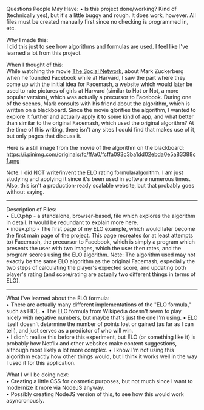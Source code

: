 Questions People May Have:
• Is this project done/working? Kind of (technically yes), but it's a little buggy and rough.  It does work, however.  All files must be created manually first since no checking is programmed in, etc.

Why I made this:<br/>
I did this just to see how algorithms and formulas are used.  I feel like I've learned a lot from this project.

When I thought of this:<br/>
While watching the movie <a href="https://www.imdb.com/title/tt1285016/">The Social Network</a>, about Mark Zuckerberg when he founded Facebook while at Harvard, I saw the part where they come up with the initial idea for Facemash, a website which would later be used to rate pictures of girls at Harvard (similar to Hot or Not, a more popular version), which was actually a precursor to Facebook.  During one of the scenes, Mark consults with his friend about the algorithm, which is written on a blackboard.  Since the movie glorifies the algorithm, I wanted to explore it further and actually apply it to some kind of app, and what better than similar to the original Facemash, which used the original algorithm?  At the time of this writing, there isn't any sites I could find that makes use of it, but only pages that discuss it.

Here is a still image from the movie of the algorithm on the blackboard: https://i.pinimg.com/originals/fc/ff/a0/fcffa093c3ba1dd02ebda0e5a83388c1.png

Note:  I did NOT write/invent the ELO rating formula/algorithm.  I am just studying and applying it since it's been used in software numerous times.  Also, this isn't a production-ready scalable website, but that probably goes without saying.

<hr>

Description of Files:<br/>
• ELO.php - a standalone, browser-based, file which explores the algorithm in detail.  It would be redundant to explain more here.<br/>
• index.php - The first page of my ELO example, which would later become the first main page of the project.  This page recreates (or at least attempts to) Facemash, the precursor to Facebook, which is simply a program which presents the user with two images, which the user then rates, and the program scores using the ELO algorithm.  Note:  The algorithm used may not exactly be the same ELO algorithm as the original Facemash, especially the two steps of calculating the player's expected score, and updating both player's rating (and score/rating are actually two different things in terms of ELO).

<hr>

What I've learned about the ELO formula:<br/>
• There are actually many different implementations of the "ELO formula," such as FIDE.
• The ELO formula from Wikipedia doesn't seem to play nicely with negative numbers, but maybe that's just the one I'm using.
• ELO itself doesn't determine the number of points lost or gained (as far as I can tell), and just serves as a predictor of who will win.<br/>
• I didn't realize this before this experiment, but ELO (or something like it) is probably how Netflix and other websites make content suggestions, although most likely a lot more complex.
• I know I'm not using this algorithm exactly how other things would, but I think it works well in the way I used it for this application.

What I will be doing next:<br/>
• Creating a little CSS for cosmetic purposes, but not much since I want to modernize it more via NodeJS anyway.<br/>
• Possibly creating NodeJS version of this, to see how this would work asyncronously.
<br/>
